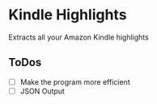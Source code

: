 # Kindle Highlights

Extracts all your Amazon Kindle highlights

## ToDos
- [ ] Make the program more efficient
- [ ] JSON Output